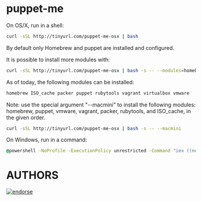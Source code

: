 puppet-me
=========
On OS/X, run in a shell:

```sh
curl -sSL http://tinyurl.com/puppet-me-osx | bash
```

By default only Homebrew and puppet are installed and configured.

It is possible to install more modules with:

```sh
curl -sSL http://tinyurl.com/puppet-me-osx | bash -s -- --modules=homebrew,vagrant,packer
```

As of today, the following modules can be installed:

```sh
homebrew ISO_cache packer puppet rubytools vagrant virtualbox vmware
```

Note: use the special argument "--macmini" to install the following modules: homebrew, puppet, vmware, vagrant, packer, rubytools, and ISO_cache, in the given order.

```sh
curl -sSL http://tinyurl.com/puppet-me-osx | bash -s -- --macmini
```

On Windows, run in a command:
```cmd
@powershell -NoProfile -ExecutionPolicy unrestricted -Command "iex ((new-object net.webclient).DownloadString('http://tinyurl.com/kfrj7tn'))"
```

AUTHORS
=======
[![endorse](https://api.coderwall.com/gildas/endorsecount.png)](https://coderwall.com/gildas)
